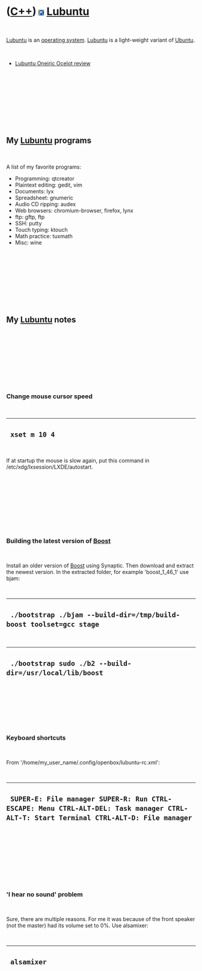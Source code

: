 



 

 

 

 

 

([C++](Cpp.md)) ![Lubuntu](PicLubuntu.png) [Lubuntu](CppLubuntu.md)
=====================================================================

 

[Lubuntu](CppLubuntu.md) is an [operating system](CppOs.md).
[Lubuntu](CppLubuntu.md) is a light-weight variant of
[Ubuntu](CppUbuntu.md).

 

-   [Lubuntu Oneiric Ocelot review](CppLubuntuOneiricReview.md)

 

 

 

 

 

My [Lubuntu](CppLubuntu.md) programs
-------------------------------------

 

A list of my favorite programs:

-   Programming: qtcreator
-   Plaintext editing: gedit, vim
-   Documents: lyx
-   Spreadsheet: gnumeric
-   Audio CD ripping: audex
-   Web browsers: chromium-browser, firefox, lynx
-   ftp: gftp, ftp
-   SSH: putty
-   Touch typing: ktouch
-   Math practice: tuxmath
-   Misc: wine

 

 

 

 

 

My [Lubuntu](CppLubuntu.md) notes
----------------------------------

 

 

 

 

 

### Change mouse cursor speed

 

  ----------------
  ` xset m 10 4`
  ----------------

 

If at startup the mouse is slow again, put this command in
/etc/xdg/lxsession/LXDE/autostart.

 

 

 

 

 

### Building the latest version of [Boost](CppBoost.md)

 

Install an older version of [Boost](CppBoost.md) using Synaptic. Then
download and extract the newest version. In the extracted folder, for
example 'boost\_1\_46\_1' use bjam:

 

  ----------------------------------------------------------------------
  ` ./bootstrap ./bjam --build-dir=/tmp/build-boost toolset=gcc stage`
  ----------------------------------------------------------------------

 

  -----------------------------------------------------------
  ` ./bootstrap sudo ./b2 --build-dir=/usr/local/lib/boost`
  -----------------------------------------------------------

 

 

 

 

### Keyboard shortcuts

 

From '/home/my\_user\_name/.config/openbox/lubuntu-rc.xml':

 

  ----------------------------------------------------------------------------------------------------------------------------------------
  ` SUPER-E: File manager SUPER-R: Run CTRL-ESCAPE: Menu CTRL-ALT-DEL: Task manager CTRL-ALT-T: Start Terminal CTRL-ALT-D: File manager`
  ----------------------------------------------------------------------------------------------------------------------------------------

 

 

 

 

 

### 'I hear no sound' problem

 

Sure, there are multiple reasons. For me it was because of the front
speaker (not the master) had its volume set to 0%. Use alsamixer:

 

  --------------
  ` alsamixer`
  --------------

 

 

 

 

 





 




